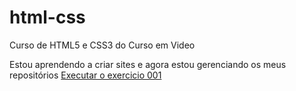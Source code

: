 # html-css
 Curso de HTML5 e CSS3 do Curso em Video

 Estou aprendendo a criar sites e agora estou gerenciando os meus repositórios
<a href="https://theosoarespalacio.github.io/html-css/Exercicios/ex001/index.html">Executar o exercicio 001</a>